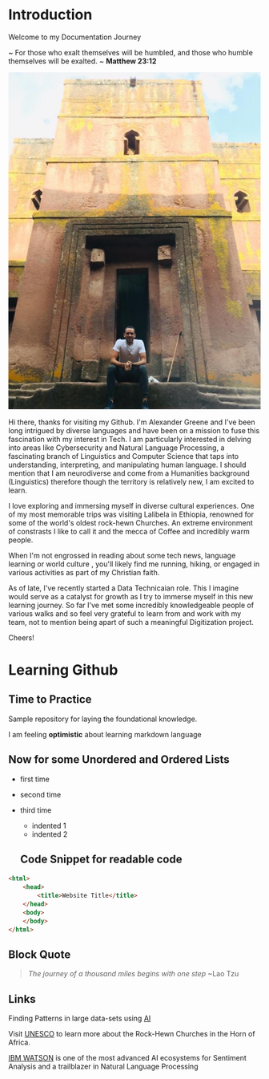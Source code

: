 # Introduction


Welcome to my Documentation Journey 

~ For those who exalt themselves will be humbled, and those who humble themselves will be exalted. ~ **Matthew 23:12**

![Allx92_4](./assets/Allx92_4.jpg)



Hi there, thanks for visiting my Github. I'm Alexander Greene and I've been long intrigued by diverse languages and have been on a  mission to fuse this fascination with my interest in Tech. I am particularly interested in delving into areas like Cybersecurity and Natural Language Processing, a fascinating branch of Linguistics and Computer Science that taps into understanding, interpreting, and manipulating human language. I should mention that I am neurodiverse and come from a Humanities background (Linguistics) therefore though the territory is relatively new, I am excited to learn.

I love exploring and immersing myself in diverse cultural experiences. One of my most memorable trips was visiting Lalibela in Ethiopia, renowned for some of the world's oldest rock-hewn Churches. An extreme environment of constrasts I like to call it and the mecca of Coffee and incredibly warm people.

When I'm not engrossed in reading about some tech news, language learning or world culture , you'll likely find me running, hiking, or engaged in various activities as part of my Christian faith.

As of late, I've recently started a Data Technicaian role. This I imagine would serve as a catalyst for growth as I try to immerse myself in this new learning journey. So far I've met some incredibly knowledgeable people of various walks and so feel very grateful to learn from and work with my team, not to mention being apart of such a meaningful Digitization project.

Cheers!

# Learning Github
## Time to Practice
Sample repository for laying the foundational knowledge.

I am feeling **optimistic** about learning markdown language

## Now for some Unordered and Ordered Lists

- first time
- second time
- third time
  - indented 1
  - indented 2
 

  ## Code Snippet for readable code

```html
<html>
    <head>
        <title>Website Title</title>
    </head>
    <body>
    </body>
</html>
```

## Block Quote 
> _The journey of a thousand miles begins with one step_ ~Lao Tzu

## Links 
Finding Patterns in large data-sets using [AI](https://techcrunch.com/2024/02/06/synthetaic-claims-synthetic-data-is-as-good-as-the-real-thing-when-it-comes-to-ai/)

Visit [UNESCO](https://whc.unesco.org/en/list/18/) to learn more about the Rock-Hewn Churches in the Horn of Africa.

[IBM WATSON](https://www.ibm.com/watson) is one of the most advanced AI ecosystems for Sentiment Analysis and a trailblazer in Natural Language Processing 


